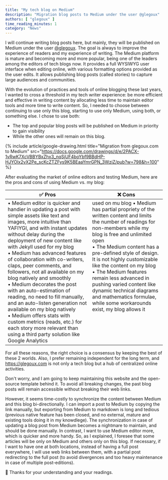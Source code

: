 ```yaml
---
title: "My tech blog on Medium"
description: "Migration blog posts to Medium under the user @glegoux"
authors: [ "glegoux" ]
time_reading_minutes: 1
category: "News"
---
```


I will continue writing blog posts here, but mainly, they will be published on Medium under the user [@glegoux](https://medium.com/@glegoux). The goal is always to improve the experience of readers and my experience of writing. The Medium platform is mature and becoming more and more popular, being one of the leaders among the editors of tech blogs now. It provides a full WYSIWYG user interface when editing online, with various formatting options provided as the user edits. It allows publishing blog posts (called stories) to capture large audiences and communities.

With the evolution of practices and tools of online blogging these last years, I wanted to cross a threshold in my tech writer experience: be more efficient and effective in writing content by allocating less time to maintain editor tools and more time to write content. So, I needed to choose between continuing to use only this blog, starting to use only Medium, using both, or something else. I chose to use both:

* The top and popular blog posts will be published on Medium in priority to gain visibility
* While the other ones will remain on this blog.

{% include article/google-drawing.html 
  title="Migration from glegoux.com to Medium" 
  src="https://docs.google.com/drawings/d/e/2PACX-1vRwK7XcVBBYBxZhx3_nqSjUF4boYbf9BBdHP-HJYOlx2vX2Pe_scKcZTZFys9K5BEaaYmrGPN_3WziZ/pub?w=798&h=100" 
%}

After evaluating the market of online editors and testing Medium, here are the pros and cons of using Medium vs. my blog:

<table>
  <thead>
    <tr class="text-center">
      <th>✅ Pros</th>
      <th>❌ Cons</th>
    </tr>
  </thead>
  <tr>
    <td style="vertical-align: top;">
• Medium editor is quicker and handier in updating a post with simple assets like text and images, more intuitive than YAFIYGI, and with instant updates without delay during the deployment of new content like with Jekyll used for my blog<br>
• Medium has advanced features of collaboration with co-writers, claps, peer comments, and followers, not all available on my blog natively and smoothly<br>
• Medium decorates the post with an auto-estimation of reading, no need to fill manually, and an auto-listen generation not available on my blog natively<br>
• Medium offers stats with custom metrics (reads, etc.) for each story more relevant than using a third party solution like Google Analytics
    </td>
    <td style="vertical-align: top;"> used on mu blog
• Medium has partial propriety of the written content and limits the number of readings for non-members while my blog is free and unlimited open<br>
• The Medium content has a pre-defined style of design. It is not highly customizable like the content on my blog<br>
• The Medium features remain less advanced in pushing varied content like dynamic technical diagrams and mathematics formulae, while some workarounds exist, my blog allows it
    </td>
  </tr>
</table>

For all these reasons, the right choice is a consensus by keeping the best of these 2 worlds. Also, I prefer remaining independent for the long term,
and <https://glegoux.com> is not only a tech blog but a hub of centralized online activities.

Don't worry, and I am going to keep maintaining this website and the open-source template behind it. To avoid all breaking changes, the past blog posts will remain accessible without breaking their web links.

However, it seems time-costly to synchronize the content between Medium and this blog bi-directionally. I can import a post to Medium by copying the link manually, but exporting from Medium to markdown is long and tedious (previous native feature has been closed, and no external, mature and existing tools doing it in my knowdlege). The synchronization in case of updating a blog post from Medium becomes a nightmare to maintain, and should be done manually. In contrast, I want to use Medium editor more, which is quicker and more handy. So, as I explained, I foresee that some articles will be only on Medium and others only on this blog. If necessary, if I want to have one at both locations, instead of having a full post everywhere, I will use web links between them, with a partial post redirecting to the full post (to avoid divergences and too heavy maintenance in case of multiple post-editions).

🙏 Thanks for your understanding and your readings.

<div style="height: 200px"></div>
